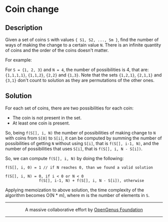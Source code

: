 # Coin change

## Description

Given a set of coins `S` with values `{ S1, S2, ..., Sm }`,
find the number of ways of making the change to a certain value `N`.
There is an infinite quantity of coins and the order of the coins doesn't matter.

For example:

For `S = {1, 2, 3}` and `N = 4`, the number of possibilities is 4, that are:
`{1,1,1,1}`, `{1,1,2}`, `{2,2}` and `{1,3}`. Note that the sets `{1,2,1}`, `{2,1,1}`
and `{3,1}` don't count to solution as they are permutations of the other ones.

## Solution

For each set of coins, there are two possibilities for each coin:
- The coin is not present in the set.
- At least one coin is present.

So, being `f(S[], i, N)` the number of possibilities of making change to `N`
with coins from `S[0]` to `S[i]`, it can be computed by summing the number
of possibilities of getting `N` without using `S[i]`, that is `f(S[], i-1, N)`,
and the number of possibilities that uses `S[i]`, that is `f(S[], i, N - S[i])`.

So, we can compute `f(S[], i, N)` by doing the following:

```
f(S[], i, 0) = 1 // if N reaches 0, than we found a valid solution

f(S[], i, N) = 0, if i < 0 or N < 0
               f(S[], i-1, N) + f(S[], i, N - S[i]), otherwise
```

Applying memoization to above solution, the time complexity of the algorithm
becomes O(N * m), where m is the number of elements in `S`.

---

<p align="center">
A massive collaborative effort by <a href="https://github.com/opengenus/cosmos">OpenGenus Foundation</a>
</p>

---
